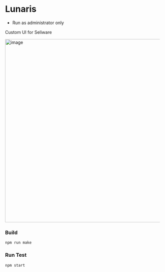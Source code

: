 # Lunaris
- Run as administrator only

Custom UI for Seliware

<img width="798" height="596" alt="image" src="https://github.com/user-attachments/assets/4da4ffb3-d65b-4a3d-b141-d7bae51dc640" />

### Build
```
npm run make
```

### Run Test
```
npm start
```
